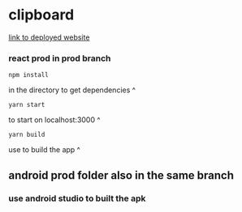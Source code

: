 # clipboard

 [link to deployed website](https://ezclipboard.netlify.app/)
 
 ### react prod in prod branch
 
 ```
 npm install 
 ```
 in the directory to get dependencies ^ 
 ```
 yarn start 
 ```
 to start on localhost:3000 ^ 
 
 ```
 yarn build 
 
 ```
use to build the app ^ 

## android prod folder also in the same branch

### use android studio to built the apk





